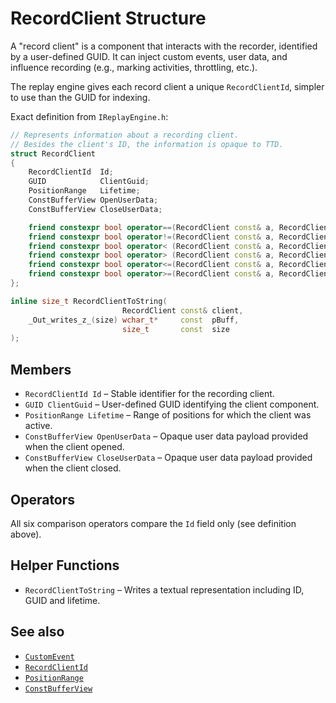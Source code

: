 # RecordClient Structure

A "record client" is a component that interacts with the recorder, identified by a user-defined GUID. It can inject custom events, user data, and influence recording (e.g., marking activities, throttling, etc.).

The replay engine gives each record client a unique `RecordClientId`, simpler to use than the GUID for indexing.

Exact definition from `IReplayEngine.h`:

```cpp
// Represents information about a recording client.
// Besides the client's ID, the information is opaque to TTD.
struct RecordClient
{
    RecordClientId  Id;
    GUID            ClientGuid;
    PositionRange   Lifetime;
    ConstBufferView OpenUserData;
    ConstBufferView CloseUserData;

    friend constexpr bool operator==(RecordClient const& a, RecordClient const& b) { return a.Id == b.Id; }
    friend constexpr bool operator!=(RecordClient const& a, RecordClient const& b) { return a.Id != b.Id; }
    friend constexpr bool operator< (RecordClient const& a, RecordClient const& b) { return a.Id <  b.Id; }
    friend constexpr bool operator> (RecordClient const& a, RecordClient const& b) { return a.Id >  b.Id; }
    friend constexpr bool operator<=(RecordClient const& a, RecordClient const& b) { return a.Id <= b.Id; }
    friend constexpr bool operator>=(RecordClient const& a, RecordClient const& b) { return a.Id >= b.Id; }
};

inline size_t RecordClientToString(
                         RecordClient const& client,
    _Out_writes_z_(size) wchar_t*     const  pBuff,
                         size_t       const  size
);
```

## Members
- `RecordClientId Id` – Stable identifier for the recording client.
- `GUID ClientGuid` – User-defined GUID identifying the client component.
- `PositionRange Lifetime` – Range of positions for which the client was active.
- `ConstBufferView OpenUserData` – Opaque user data payload provided when the client opened.
- `ConstBufferView CloseUserData` – Opaque user data payload provided when the client closed.

## Operators
All six comparison operators compare the `Id` field only (see definition above).

## Helper Functions
- `RecordClientToString` – Writes a textual representation including ID, GUID and lifetime.

## See also
- [`CustomEvent`](struct-CustomEvent.md)
- [`RecordClientId`](../IdnaBasicTypes.h/enum-RecordClientId.md)
- [`PositionRange`](struct-PositionRange.md)
- [`ConstBufferView`](../IdnaBasicTypes.h/type-ConstBufferView.md)
